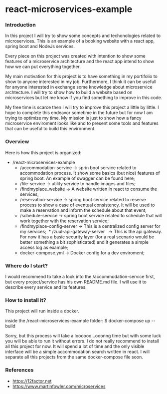# react-microservices-example

### Introduction
In this project I will try to show some concepts and techonologies related to microservices. This is an example of a booking website with a react app,  spring boot and NodeJs services.

Every piece on this project was created with intention to show some features of a microservice architecture and the react app intend to show how we can put everything together.

My main motivation for this project is to have something in my portifolio to show to anyone interested in my job. Furthermore, I think it can be usefull for anyone interested in exchange some knowledge about microservice archtecture. I will try to show how to build a website based on microservices but let me know if you find something to improve in this code.

My free time is scarce then I will try to improve this project a little by little. I hope to complete this endeavor sometime in the future but for now I am trying to optimize my time. My mission is just to show how a fancy microservice enviroment looks like and to present some tools and features that can be useful to build this environment.


### Overview
Here is how this project is organized:
* /react-microservices-example
  * /accommodation-service     -> sprin boot service related to accommodation process. It show some basics (but nice) features of spring boot. An example of swagger can be found here;
  * /file-service              -> utility service to handle images and files;
  * /findmyplace_website       -> A website written in react to consume the services;
  * /reservation-service       -> spring boot service related to reserve process to show a case of eventual consistency. It will be used to make a reservation and inform the schedule about that event;
  * /schedule-service          -> spring boot service related to schedule that will work together with the reservation service;
  * /findmyplace-config-server -> This is a centralized config server for my services;
  * /zuul-api-gateway-server   -> This is the api gateway. For now it has a basic security layer (for a real scenario would be better something a bit sophisticated) and it generates a simple access log as example; 
  * docker-compose.yml         -> Docker config for a dev enviroment;
    
### Where do I start?
I would recommend to take a look into the /accommodation-service first, but every project/service has his own README.md file.
I will use it to describe every service and its features.

### How to install it?
This project will run inside a docker.

inside the /react-microservices-example folder:
$ docker-compose up --build

Sorry, but this process will take a loooooo...ooonng time but with some luck you will be able to run it without errors.
I do not really recommend to install all this project for now. It will spend a lot of time and the only visible interface will be a simple accommodation search written in react. I will separate all this projects from the same docker-compose file soon.

### References

* https://12factor.net
* https://www.martinfowler.com/microservices

